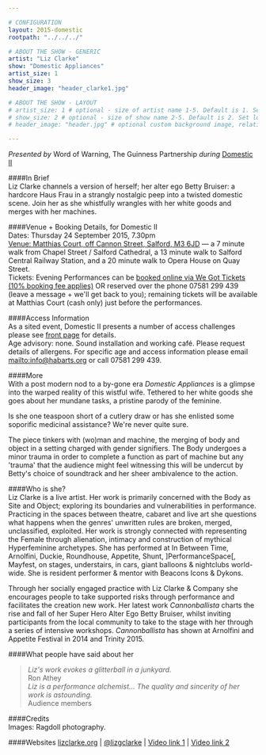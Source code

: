 ```yaml
---

# CONFIGURATION
layout: 2015-domestic
rootpath: "../../../"

# ABOUT THE SHOW - GENERIC
artist: "Liz Clarke"
show: "Domestic Appliances"
artist_size: 1
show_size: 3
header_image: "header_clarke1.jpg"

# ABOUT THE SHOW - LAYOUT
# artist_size: 1 # optional - size of artist name 1-5. Default is 1. Set longer names to lower values
# show_size: 2 # optional - size of show name 2-5. Default is 2. Set longer names to lower values
# header_image: "header.jpg" # optional custom background image, relative to current page

---
```

*Presented by* Word of Warning, The Guinness Partnership *during* [Domestic II](/current/2015-domestic)          
         
####In Brief                      
Liz Clarke channels a version of herself; her alter ego Betty Bruiser: a hardcore Haus Frau in a strangly nostalgic peep into a twisted domestic scene. Join her as she whistfully wrangles with her white goods and merges with her machines.    
   
####Venue + Booking Details, for Domestic II        
Dates: Thursday 24 September 2015, 7.30pm        
[Venue: Matthias Court, off Cannon Street, Salford, M3 6JD](http://bit.ly/domesticTWO) — a 7 minute walk from Chapel Street / Salford Cathedral, a 13 minute walk to Salford Central Railway Station, and a 20 minute walk to Opera House on Quay Street.            
Tickets: Evening Performances can be [booked online via We Got Tickets (10% booking fee applies)](http://www.wegottickets.com/wordofwarning) OR reserved over the phone 07581 299 439 (leave a message + we'll get back to you); remaining tickets will be available at Matthias Court (cash only) just before the performances.                
        
####Access Information      
As a sited event, Domestic II presents a number of access challenges please see [front page](/current/2015-domestic) for details.    
Age advisory: none. Sound installation and working café. Please request details of allergens. For specific age and access information please email <mailto:info@habarts.org> or call 07581 299 439.       
                      
####More   
With a post modern nod to a by-gone era *Domestic Appliances* is a glimpse into the warped reality of this wistful wife. Tethered to her white goods she goes about her mundane tasks, a pristine parody of the feminine.        
         
Is she one teaspoon short of a cutlery draw or has she enlisted some soporific medicinal assistance? We're never quite sure.        
        
The piece tinkers with (wo)man and machine, the merging of body and object in a setting charged with gender signifiers. The Body undergoes a minor trauma in order to complete a function as part of machine but any 'trauma' that the audience might feel witnessing this will be undercut by Betty's choice of soundtrack and her sheer ambivalence to the action.    
   
####Who is she?    
Liz Clarke is a live artist. Her work is primarily concerned with the Body as Site and Object; exploring its boundaries and vulnerabilities in performance. Practicing in the spaces between theatre, cabaret and live art she questions what happens when the genres' unwritten rules are broken, merged, unclassified, exploited. Her work is strongly connected with representing the Female through alienation, intimacy and construction of mythical Hyperfeminine archetypes. She has performed at In Between Time, Arnolfini, Duckie, Roundhouse, Appetite, Shunt, ]PerformanceSpace[, Mayfest, on stages, understairs, in cars, giant balloons & nightclubs world-wide. She is resident performer & mentor with Beacons Icons & Dykons.        
        
Through her socially engaged practice with Liz Clarke & Company she encourages people to take supported risks through performance and facilitates the creation new work. Her latest work *Cannonballista* charts the rise and fall of her Super Hero Alter Ego Betty Bruiser, whilst inviting participants from the local community to take to the stage with her through a series of intensive workshops. *Cannonballista* has shown at Arnolfini and Appetite Festival in 2014 and Trinity 2015.    
    
####What people have said about her                                                
>*Liz's work evokes a glitterball in a junkyard.*<br>Ron Athey    
>*Liz is a performance alchemist… The quality and sincerity of her work is astounding.*<br>Audience members 
                        
####Credits         
Images: Ragdoll photography.    
    
####Websites
[lizclarke.org](http://www.lizclarke.org) | [@lizgclarke](http://twitter.com/lizgclarke) | 
[Video link 1](http://www.youtube.com/channel/UCktQkzOMBNx4ruDmZwDOQKA) | [Video link 2](http://www.youtube.com/playlist?list=PLZp1f5zgoE6lWCgEk6azrUEsiIEFSzT6)
